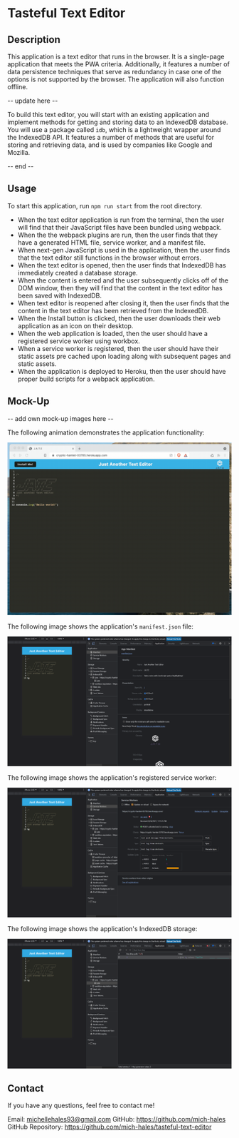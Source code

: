# Tasteful Text Editor

## Description

This application is a text editor that runs in the browser. It is a single-page application that meets the PWA criteria. Additionally, it features a number of data persistence techniques that serve as redundancy in case one of the options is not supported by the browser. The application will also function offline.

-- update here --

To build this text editor, you will start with an existing application and implement methods for getting and storing data to an IndexedDB database. You will use a package called `idb`, which is a lightweight wrapper around the IndexedDB API. It features a number of methods that are useful for storing and retrieving data, and is used by companies like Google and Mozilla.

-- end --

## Usage

To start this application, run `npm run start` from the root directory.

* When the text editor application is run from the terminal, then the user will find that their JavaScript files have been bundled using webpack.
* When the the webpack plugins are run, then the user finds that they have a generated HTML file, service worker, and a manifest file.
* When next-gen JavaScript is used in the application, then the user finds that the text editor still functions in the browser without errors.
* When the text editor is opened, then the user finds that IndexedDB has immediately created a database storage.
* When the content is entered and the user subsequently clicks off of the DOM window, then they will find that the content in the text editor has been saved with IndexedDB.
* When text editor is reopened after closing it, then the user finds that the content in the text editor has been retrieved from the IndexedDB.
* When the Install button is clicked, then the user downloads their web application as an icon on their desktop.
* When the web application is loaded, then the user should have a registered service worker using workbox.
* When a service worker is registered, then the user should have their static assets pre cached upon loading along with subsequent pages and static assets.
* When the application is deployed to Heroku, then the user should have proper build scripts for a webpack application.

## Mock-Up


-- add own mock-up images here -- 

The following animation demonstrates the application functionality:

![Demonstration of the finished Module 19 Challenge being used in the browser and then installed.](./Assets/00-demo.gif)

The following image shows the application's `manifest.json` file:

![Demonstration of the finished Module 19 Challenge with a manifest file in the browser.](./Assets/01-manifest.png)

The following image shows the application's registered service worker:

![Demonstration of the finished Module 19 Challenge with a registered service worker in the browser.](./Assets/02-service-worker.png)

The following image shows the application's IndexedDB storage:

![Demonstration of the finished Module 19 Challenge with a IndexedDB storage named 'jate' in the browser.](./Assets/03-idb-storage.png)

## Contact

If you have any questions, feel free to contact me!

Email: michellehales93@gmail.com
GitHub: https://github.com/mich-hales
GitHub Repository: https://github.com/mich-hales/tasteful-text-editor

